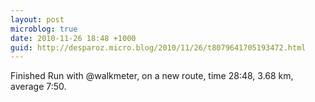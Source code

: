 ```yaml
---
layout: post
microblog: true
date: 2010-11-26 18:48 +1000
guid: http://desparoz.micro.blog/2010/11/26/t8079641705193472.html
---
```

Finished Run with @walkmeter, on a new route, time 28:48, 3.68 km, average 7:50.
